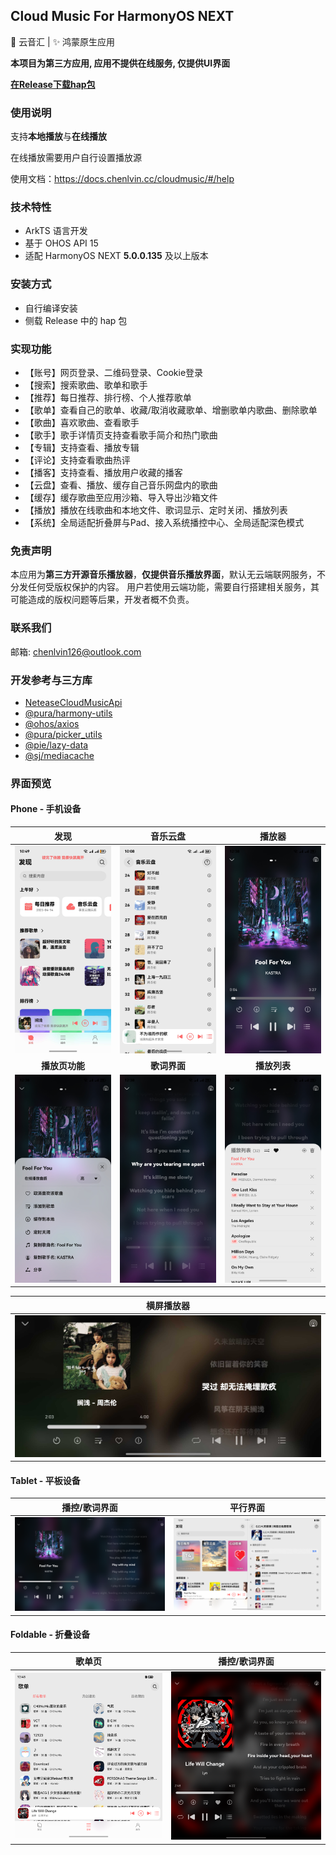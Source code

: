 ## Cloud Music For HarmonyOS NEXT

🎵 云音汇 | ✨ 鸿蒙原生应用

**本项目为第三方应用, 应用不提供在线服务, 仅提供UI界面**

**[在Release下载hap包](https://github.com/Chenlvin/CloudMusic-HarmonyOSNext/releases)**



### 使用说明

支持**本地播放**与**在线播放**

在线播放需要用户自行设置播放源

使用文档：https://docs.chenlvin.cc/cloudmusic/#/help



### 技术特性
- ArkTS 语言开发
- 基于 OHOS API 15
- 适配 HarmonyOS NEXT **5.0.0.135** 及以上版本



### 安装方式

- 自行编译安装
- 侧载 Release 中的 hap 包



### 实现功能

- 【账号】网页登录、二维码登录、Cookie登录
- 【搜索】搜索歌曲、歌单和歌手
- 【推荐】每日推荐、排行榜、个人推荐歌单
- 【歌单】查看自己的歌单、收藏/取消收藏歌单、增删歌单内歌曲、删除歌单
- 【歌曲】喜欢歌曲、查看歌手
- 【歌手】歌手详情页支持查看歌手简介和热门歌曲
- 【专辑】支持查看、播放专辑
- 【评论】支持查看歌曲热评
- 【播客】支持查看、播放用户收藏的播客
- 【云盘】查看、播放、缓存自己音乐网盘内的歌曲
- 【缓存】缓存歌曲至应用沙箱、导入导出沙箱文件
- 【播放】播放在线歌曲和本地文件、歌词显示、定时关闭、播放列表
- 【系统】全局适配折叠屏与Pad、接入系统播控中心、全局适配深色模式



### 免责声明

本应用为**第三方开源音乐播放器**，**仅提供音乐播放界面**，默认无云端联网服务，不分发任何受版权保护的内容。
用户若使用云端功能，需要自行搭建相关服务，其可能造成的版权问题等后果，开发者概不负责。



### 联系我们
邮箱: chenlvin126@outlook.com


### 开发参考与三方库

- [NeteaseCloudMusicApi](https://gitlab.com/Binaryify/neteasecloudmusicapi)
- [@pura/harmony-utils](https://ohpm.openharmony.cn/#/cn/detail/@pura%2Fharmony-utils)
- [@ohos/axios](https://ohpm.openharmony.cn/#/cn/detail/@ohos%2Faxios)
- [@pura/picker_utils](https://ohpm.openharmony.cn/#/cn/detail/@pura%2Fpicker_utils)
- [@pie/lazy-data](https://ohpm.openharmony.cn/#/cn/detail/@pie%2Flazy-data)
- [@sj/mediacache](https://ohpm.openharmony.cn/#/cn/detail/@sj%2Fmediacache)



### 界面预览
#### Phone - 手机设备
|            **发现**            |           **音乐云盘**            |            **播放器**            |
|:----------------------------:|:-----------------------------:|:-----------------------------:|
| <img src="./images/01.jpg"/> | <img src="./images/02.jpg" /> | <img src="./images/03.jpg" /> |
|          **播放页功能**           |           **歌词界面**            |           **播放列表**            |
| <img src="./images/04.jpg"/> | <img src="./images/05.jpg"/>  | <img src="./images/06.jpg"/>  | 

|            **横屏播放器**             |
|:----------------------------:|
| <img src="./images/11.jpg"/> |

#### Tablet - 平板设备
|**播控/歌词界面**|**平行界面**|
|:----------:|:----------:|
|<img src="./images/07.jpg"/>|<img src="./images/08.jpg"/>|

#### Foldable - 折叠设备
|**歌单页**|**播控/歌词界面**|
|:----------:|:----------:|
|<img src="./images/09.jpg"/>|<img src="./images/10.jpg"/>|
